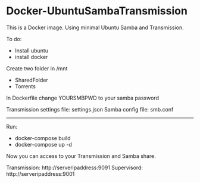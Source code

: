# Docker-UbuntuSambaTransmission

This is a Docker image.
Using minimal Ubuntu Samba and Transmission.

To do:
- Install ubuntu
- install docker

Create two folder in /mnt
- SharedFolder
- Torrents

In Dockerfile change YOURSMBPWD to your samba password

Transmission settings file: settings.json
Samba config file: smb.conf

------------


Run:
- docker-compose build
- docker-compose up -d

Now you can access to your Transmission and Samba share.

Transmission: http://serveripaddress:9091
Supervisord: http://serveripaddress:9001
